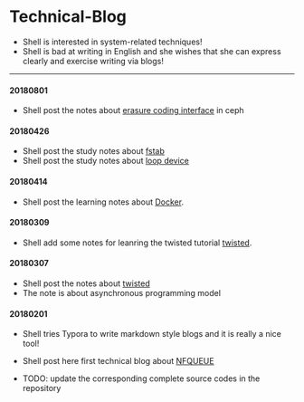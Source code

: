 # Technical-Blog

* Shell is interested in system-related techniques!
* Shell is bad at writing in English and she wishes that she can express clearly and exercise writing via blogs!

----
#### 20180801

* Shell post the notes about [erasure coding interface](Ceph/cephecinterface.md) in ceph

#### 20180426

* Shell post the study notes about [fstab](LoopDevice/fstab.md)
* Shell post the study notes about [loop device](LoopDevice/loopdevice.md)

#### 20180414

* Shell post the learning notes about [Docker](Docker/rundocker.md).

#### 20180309

* Shell add some notes for leanring the twisted tutorial [twisted](twisted/Twisted.md).

#### 20180307

* Shell post the notes about [twisted](twisted/Twisted.md)
* The note is about asynchronous programming model

#### 20180201

* Shell tries Typora to write markdown style blogs and it is really a nice tool! 


* Shell post here first technical blog about [NFQUEUE](NFQUEUE/NFQUEUE.md) 
* TODO: update the corresponding complete source codes in the repository


​
